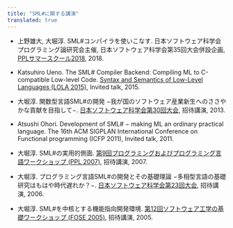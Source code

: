 ```yaml
---
title: "SML#に関する講演"
translated: true
---
```


* 上野雄大, 大堀淳.
  SML#コンパイラを使いこなす.
  日本ソフトウェア科学会プログラミング論研究会主催,
  日本ソフトウェア科学会第35回大会併設企画,
  [PPLサマースクール2018](http://ppl.jssst.or.jp/?ss2018), 2018.

* Katsuhiro Ueno.
  The SML# Compiler Backend: Compiling ML to C-compatible Low-level Code.
  [Syntax and Semantics of Low-Level Languages (LOLA 2015)](http://lola15.tcs.ifi.lmu.de), Invited talk, 2015.

* 大堀淳.
  関数型言語SML#の開発 −我が国のソフトウェア産業新生へのささやかな貢献を目指して−.
  [日本ソフトウェア科学会第30回大会](https://jssst2013.wordpress.com), 招待講演, 2013.

* Atsushi Ohori.
  Development of SML# − making ML an ordinary practical language.
  The 16th ACM SIGPLAN International Conference on Functional programming (ICFP 2011), Invited talk, 2011.

* 大堀淳.
  SML#の実用的側面.
  [第9回プログラミングおよびプログラミング言語ワークショップ (PPL 2007)](http://ppl.jssst.or.jp/ppl2007/),
  招待講演, 2007.

* 大堀淳.
  プログラミング言語SML#の開発とその基礎理論 −多相型言語の基礎研究はもはや時代遅れか？−.
  [日本ソフトウェア科学会第23回大会](https://takeichi.ipl-lab.org/jssst2006/), 招待講演, 2006.

* 大堀淳.
  SML#を中核とする機能指向開発環境.
  [第12回ソフトウェア工学の基礎ワークショップ (FOSE 2005)](http://www.sde.cs.titech.ac.jp/fose2005/), 招待講演, 2005.
